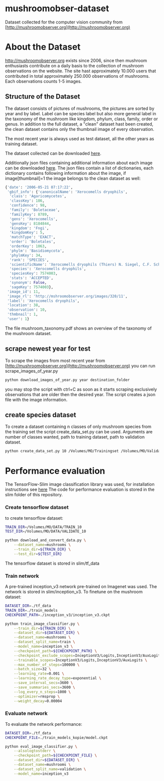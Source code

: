 # mushroomobser-dataset
Dataset collected for the computer vision community from [http://mushroomobserver.org](http://mushroomobserver.org)

# About the Dataset

http://mushroomobserver.org exists since 2006, since then mushroom enthusiasts contribute on a daily basis to the collection of mushroom observations on the website. The site hast approximately 10.000 users that contributed in total approximately 250.000 observations of mushrooms. Each observations counts 1-5 images. 

## Structure of the Dataset
The dataset consists of pictures of mushrooms, the pictures are sorted by year and by label. Label can be species label but also more general label in the taxonomy of the mushroom like kingdom, phylum, class, family, order or genus. 
In addition to the full dataset, a "clean" dataset hast been created, the clean dataset contains only the thumbnail image of every observation.

The most recent year is always used as test dataset, all the other years as training dataset.

The dataset collected can be downloaded [here](https://www.google.com).

Additionally json files containing additional information about each image can be downloaded [here](https://www.google.com). The json files contain a list of dictionaries, each dictionary contains following information about the image, if image[thumbnail]=1 the image belongs to the clean dataset as well:
```python
{'date': '2006-05-21 07:17:22',
 'gbif_info': {'canonicalName': 'Xerocomells dryophils',
  'class': 'Agaricomycetes',
  'classKey': 186,
  'confidence': 98,
  'family': 'Boletaceae',
  'familyKey': 8789,
  'gens': 'Xerocomells',
  'gensKey': 8184844,
  'kingdom': 'Fngi',
  'kingdomKey': 5,
  'matchType': 'EXACT',
  'order': 'Boletales',
  'orderKey': 1063,
  'phylm': 'Basidiomycota',
  'phylmKey': 34,
  'rank': 'SPECIES',
  'scientificName': 'Xerocomells dryophils (Thiers) N. Siegel, C.F. Schwarz & J.L. Frank, 2014',
  'species': 'Xerocomells dryophils',
  'speciesKey': 7574003,
  'stats': 'ACCEPTED',
  'synonym': False,
  'sageKey': 7574003},
 'image_id': 11,
 'image_rl': 'http://mshroomobserver.org/images/320/11',
 'label': 'Xerocomells dryophils',
 'location': 38,
 'observation': 10,
 'thmbnail': 1,
 'user': 1}
```

The file mushroom_taxonomy.pdf shows an overview of the taxonomy of the mushroom dataset.

## scrape newest year for test
To scrape the images from most recent year from [http://mushroomobserver.org](http://mushroomobserver.org) you can run scrape_images_of_year.py
```bash
python download_images_of_year.py year destination_folder
```
you may stop the script with ctrl+C as soon as it starts scraping exclusively observations that are older then the desired year. The script creates a json file with the image information.

## create species dataset 

To create a dataset containing n classes of only mushroom species from the training set the script create_data_set.py can be used. Arguments are number of classes wanted, path to training dataset, path to validation dataset.
```bash
python create_data_set.py 10 /Volumes/MO/Trainingset /Volumes/MO/Validationset
```

# Performance evaluation
The TensorFlow-Slim image classification library was used, for installation instructions see [here](https://github.com/tensorflow/models/tree/master/slim)
The code for performance evaluation is stored in the slim folder of this repository. 

### Create tensorflow dataset
to create tensorflow dataset:
```bash
TRAIN_DIR=/Volumes/MO/DATA/TRAIN_10
TEST_DIR=/Volumes/MO/DATA/VALIDATE_10

python download_and_convert_data.py \
    --dataset_name=mushrooms \
    --train_dir=${TRAIN_DIR} \
    --test_dir=${TEST_DIR}
```
The tensorflow dataset is stored in slim/tf_data

### Train network

A pre-trained inception_v3 network pre-trained on Imagenet was used. The network is stored in slim/inception_v3. To finetune on the mushroom dataset:

```bash
DATASET_DIR=./tf_data
TRAIN_DIR=./train_models
CHECKPOINT_PATH=./inception_v3/inception_v3.ckpt

python train_image_classifier.py \
    --train_dir=${TRAIN_DIR} \
    --dataset_dir=${DATASET_DIR} \
    --dataset_name=mushrooms \
    --dataset_split_name=train \
    --model_name=inception_v3 \
    --checkpoint_path=${CHECKPOINT_PATH} \
    --checkpoint_exclude_scopes=InceptionV3/Logits,InceptionV3/AuxLogits \
    --trainable_scopes=InceptionV3/Logits,InceptionV3/AuxLogits \
    --max_number_of_steps=100000 \
  	--batch_size=32 \
  	--learning_rate=0.001 \
  	--learning_rate_decay_type=exponential \
  	--save_interval_secs=3600 \
  	--save_summaries_secs=3600 \
  	--log_every_n_steps=1000 \
  	--optimizer=rmsprop \
 	--weight_decay=0.00004
``` 


### Evaluate network
To evaluate the network performance:
```bash
DATASET_DIR=./tf_data
CHECKPOINT_FILE=./train_models_kopie/model.ckpt

python eval_image_classifier.py \
	--alsologtostderr \
	--checkpoint_path=${CHECKPOINT_FILE} \
	--dataset_dir=${DATASET_DIR} \
	--dataset_name=mushrooms \
	--dataset_split_name=validation \
	--model_name=inception_v3
```
